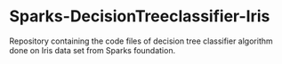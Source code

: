 # Sparks-DecisionTreeclassifier-Iris
Repository containing the code files of decision tree classifier algorithm done on Iris data set from Sparks foundation.
